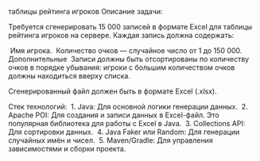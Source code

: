 таблицы рейтинга игроков
Описание задачи:

Требуется сгенерировать 15 000 записей в формате Excel для таблицы рейтинга игроков на сервере. Каждая запись должна содержать:

 Имя игрока.
 Количество очков — случайное число от 1 до 150 000.
Дополнительные 
Записи должны быть отсортированы по количеству очков в порядке убывания: игроки с большим количеством очков должны находиться вверху списка.

Сгенерированный файл должен быть в формате Excel (.xlsx).

Стек технологий:
 1. Java: Для основной логики генерации данных.
 2. Apache POI: Для создания и записи данных в Excel-файл. Это популярная библиотека для работы с Excel в Java.
 3. Collections API: Для сортировки данных.
 4. Java Faker или Random: Для генерации случайных имён и чисел.
 5. Maven/Gradle: Для управления зависимостями и сборки проекта.